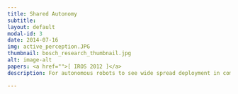 ```yaml
---
title: Shared Autonomy
subtitle:
layout: default
modal-id: 3
date: 2014-07-16
img: active_perception.JPG
thumbnail: bosch_research_thumbnail.jpg
alt: image-alt
papers: <a href="">[ IROS 2012 ]</a>
description: For autonomous robots to see wide spread deployment in commerical and non commerical settings, they should be capable of achieving failure free operation for long durations of time. This objective though relatively well defined in controlled industrial settings, it is extremely hard to accomplish in unstructured human environments. Given the complexity of unstructured human environments, designing systems capable of failure free operation is a problem that is both complex and illposed. This is due to the fact that there are an innumerable number of failure cases, and the algorithms underlying autonomous systems cannot be designed to explicitly enumerate and address all these cases. These limitations have long been a barrier for adoption of robots in non-industrial settings. Hence, in order to deploy robots in non industrial settings a practical trade-off is to design systems that can either fail gracefully (i.e avoid damaging critical infrastructure) or query an expert in the event of an unmodeled source of uncertainty during the course of decision making. </br> <iframe width="480" height="300" style="padding:10px;" src="https://www.youtube.com/embed/Q6vQcKP76DI" frameborder="0" align="right" allow="accelerometer; autoplay; encrypted-media; gyroscope; picture-in-picture" allowfullscreen></iframe> Much of my research in this domain has been focused on developing learning mechanisms for robust failure recovery in autonomous systems. Such that these systems are capable of querying an expert in the event of unmodeled sources of uncertainty. Some of my previous research in this area has been published in IROS 2012. There I developed shared autonomy algorithms for mobile manipulators such that they could execute robust failure recovery behaviors with limited expert intervention. More recently I have been interested in further enhancing these systems for deployment in real world unstructured environments outside the lab.

---
```

